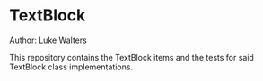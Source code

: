 # TextBlock

Author: Luke Walters

This repository contains the TextBlock items and the tests for said TextBlock class implementations.
